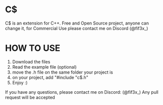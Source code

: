 # C$
C$ is an extension for C++. Free and Open Source project, anyone can change it, for Commercial Use please contact me on Discord (@fif3x_)

# HOW TO USE
1. Download the files
2. Read the example file (optional)
3. move the .h file on the same folder your project is
4. on your project, add "#include "c$.h"
5. Enjoy :)

If you have any questions, please contact me on Discord: (@fif3x_)
Any pull request will be accepted

